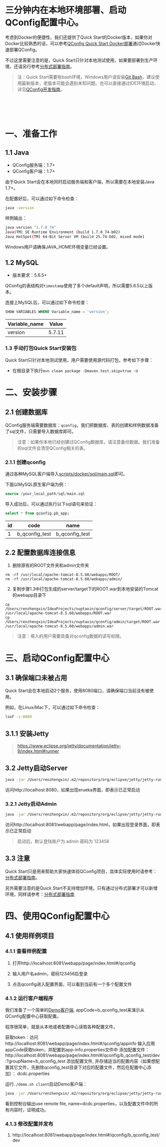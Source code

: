 # 三分钟内在本地环境部署、启动QConfig配置中心。

考虑到Docker的便捷性，我们还提供了Quick Start的Docker版本，如果你对Docker比较熟悉的话，可以参考[QConfig Quick Start Docker部署](quick-start-docker.md)通过Docker快速部署QConfig。

不过这里需要注意的是，Quick Start只针对本地测试使用，如果要部署到生产环境，还请另行参考[分布式部署指南](distributed-deployment-guide.md)。

> 注：Quick Start需要有bash环境，Windows用户请安装[Git Bash](https://git-for-windows.github.io/)，建议使用最新版本，老版本可能会遇到未知问题。也可以直接通过IDE环境启动，详见[QConfig开发指南](../devStart.md)。

# &nbsp;
# 一、准备工作
## 1.1 Java

* QConfig服务端：1.7+
* QConfig客户端：1.7+

由于Quick Start会在本地同时启动服务端和客户端，所以需要在本地安装Java 1.7+。

在配置好后，可以通过如下命令检查：
```sh
java -version
```

样例输出：
```sh
java version "1.7.0_74"
Java(TM) SE Runtime Environment (build 1.7.0_74-b02)
Java HotSpot(TM) 64-Bit Server VM (build 25.74-b02, mixed mode)
```

Windows用户请确保JAVA_HOME环境变量已经设置。

## 1.2 MySQL

* 版本要求：5.6.5+

QConfig的表结构对`timestamp`使用了多个default声明，所以需要5.6.5以上版本。

连接上MySQL后，可以通过如下命令检查：
```sql
SHOW VARIABLES WHERE Variable_name = 'version';
```

| Variable_name | Value  |
|---------------|--------|
| version       | 5.7.11 |

### 1.3 手动打包Quick Start安装包

Quick Start只针对本地测试使用，用户需要使用源代码打包，参考如下步骤：

* 在根目录下执行`mvn clean package -Dmaven.test.skip=true -U`

# 二、安装步骤
## 2.1 创建数据库
QConfig服务端需要数据库：`qconfig`，我们把数据库、表的创建和样例数据准备了sql文件，只需要导入数据库即可。

> 注意：如果你本地已经创建过QConfig数据库，请注意备份数据。我们准备的sql文件会清空QConfig相关的表。

### 2.1.1 创建qconfig
通过各种MySQL客户端导入[scripts/docker/sql/main.sql](./../../scripts/docker/sql/main.sql)即可。

下面以MySQL原生客户端为例：
```sql
source /your_local_path/sql/main.sql
```

导入成功后，可以通过执行以下sql语句来验证：
```sql
select * from qconfig.pb_app;
```

| id | code           | name           |
|----|----------------|----------------|
| 1  | b_qconfig_test | b_qconfig_test |

## 2.2 配置数据库连接信息
1. 删除原有的ROOT文件夹和admin文件夹
```shell
rm -rf /usr/local/apache-tomcat-8.5.60/webapps/ROOT/
rm -rf /usr/local/apache-tomcat-8.5.60/webapps/admin/
```

2. 复制步骤1.3中打包生成的server/target下的ROOT.war到本地安装的Tomcat的webapp目录下
```shell
cp /Users/renzhengxin/IdeaProjects/nuptaxin/qconfig/server/target/ROOT.war /usr/local/apache-tomcat-8.5.60/webapps/ROOT.war
cp /Users/renzhengxin/IdeaProjects/nuptaxin/qconfig/admin/target/ROOT.war /usr/local/apache-tomcat-8.5.60/webapps/admin.war
```

> 注意：填入的用户需要具备对qconfig数据的读写权限。

# 三、启动QConfig配置中心
## 3.1 确保端口未被占用
Quick Start会在本地启动2个服务，使用8080端口，请确保端口当前没有被使用。

例如，在Linux/Mac下，可以通过如下命令检查：
```sh
lsof -i:8080
```

## 3.1.1 安装Jetty
> https://www.eclipse.org/jetty/documentation/jetty-9/index.html#runner

## 3.2 Jetty启动Server
```sh
java -jar /Users/renzhengxin/.m2/repository/org/eclipse/jetty/jetty-runner/9.4.9.v20180320/jetty-runner-9.4.9.v20180320.jar --port 8080 server/target/ROOT.war
```
访问http://localhost:8080，如果出现erueka界面，即表示已正常启动

### 3.2.1 Jetty启动Admin
```sh
java -jar /Users/renzhengxin/.m2/repository/org/eclipse/jetty/jetty-runner/9.4.9.v20180320/jetty-runner-9.4.9.v20180320.jar --port 8081 admin/target/ROOT.war
```
访问http://localhost:8081/webapp/page/index.html，如果出现登录界面，即表示已正常启动
> 启动后，默认登陆账户为 admin 密码为 123456

## 3.3 注意
Quick Start只是用来帮助大家快速体验QConfig项目，具体实际使用时请参考：[分布式部署指南](distributed-deployment-guide.md)。

另外需要注意的是Quick Start不支持增加环境，只有通过分布式部署才可以新增环境，同样请参考：[分布式部署指南](distributed-deployment-guide.md)

# 四、使用QConfig配置中心
## 4.1 使用样例项目

### 4.1.1 查看样例配置
1. 打开http://localhost:8081/webapp/page/index.html#/qconfig

2. 输入用户名admin，密码123456后登录

3. 点击qconfig进入配置界面，可以看到当前有一个多个配置文件

### 4.1.2 运行客户端程序
我们准备了一个简单的[Demo客户端](../../demo), appCode=b_qconfig_test来演示从QConfig配置中心获取配置。

程序很简单，就是从本地或者配置中心读取各种配置文件。

获取token：访问 http://localhost:8081/webapp/page/index.html#/qconfig/appinfo 输入应用appCode获取token，并配置到app-info.properties文件中
添加配置文件：
http://localhost:8081/webapp/page/index.html#/qconfig/b_qconfig_test/dev:?groupName=b_qconfig_test
添加配置文件, 并存储适当的配置内容（如果想配置其它文件，先删除qconfig_test目录下对应的配置文件，然后在配置中心添加）： dcdc.properties

运行`./demo.sh client`启动Demo客户端：
```sh
java -jar /Users/renzhengxin/.m2/repository/org/eclipse/jetty/jetty-runner/9.4.9.v20180320/jetty-runner-9.4.9.v20180320.jar --port 8082 demo/target/ROOT.war
```
看到控制台输出use remote file, name=dcdc.properties，以及配置文件中的所有内容时，证明成功。

### 4.1.3 修改配置并发布

1. http://localhost:8081/webapp/page/index.html#/qconfig/b_qconfig_test/dev
